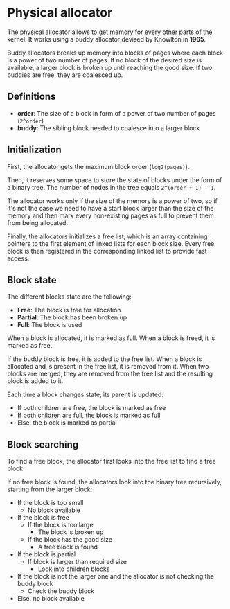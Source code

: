 # Physical allocator

The physical allocator allows to get memory for every other parts of the kernel.
It works using a buddy allocator devised by Knowlton in **1965**.

Buddy allocators breaks up memory into blocks of pages where each block is a power of two number of pages.
If no block of the desired size is available, a larger block is broken up until reaching the good size.
If two buddies are free, they are coalesced up.



## Definitions

- **order**: The size of a block in form of a power of two number of pages (``2^order``)
- **buddy**: The sibling block needed to coalesce into a larger block



## Initialization

First, the allocator gets the maximum block order (``log2(pages)``).

Then, it reserves some space to store the state of blocks under the form of a binary tree.
The number of nodes in the tree equals ``2^(order + 1) - 1``.

The allocator works only if the size of the memory is a power of two, so if it's not the case we need to have a start block larger than the size of the memory and then mark every non-existing pages as full to prevent them from being allocated.

Finally, the allocators initializes a free list, which is an array containing pointers to the first element of linked lists for each block size.
Every free block is then registered in the corresponding linked list to provide fast access.



## Block state

The different blocks state are the following:
- **Free**: The block is free for allocation
- **Partial**: The block has been broken up
- **Full**: The block is used

When a block is allocated, it is marked as full.
When a block is freed, it is marked as free.

If the buddy block is free, it is added to the free list.
When a block is allocated and is present in the free list, it is removed from it.
When two blocks are merged, they are removed from the free list and the resulting block is added to it.

Each time a block changes state, its parent is updated:
- If both children are free, the block is marked as free
- If both children are full, the block is marked as full
- Else, the block is marked as partial



## Block searching

To find a free block, the allocator first looks into the free list to find a free block.

If no free block is found, the allocators look into the binary tree recursively, starting from the larger block:
- If the block is too small
	- No block available
- If the block is free
	- If the block is too large
		- The block is broken up
	- If the block has the good size
		- A free block is found
- If the block is partial
	- If block is larger than required size
		- Look into children blocks
- If the block is not the larger one and the allocator is not checking the buddy block
	- Check the buddy block
- Else, no block available
